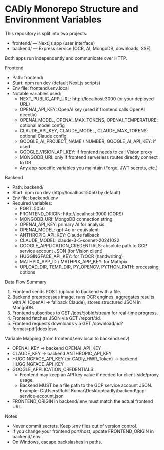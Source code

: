 # CADly Monorepo Structure and Environment Variables

This repository is split into two projects:

- frontend/ — Next.js app (user interface)
- backend/ — Express service (OCR, AI, MongoDB, downloads, SSE)

Both apps run independently and communicate over HTTP.

Frontend
- Path: frontend/
- Start: npm run dev (default Next.js scripts)
- Env file: frontend/.env.local
- Notable variables used:
  - NEXT_PUBLIC_APP_URL: http://localhost:3000 (or your deployed URL)
  - OPENAI_API_KEY: OpenAI key (used if frontend calls OpenAI directly)
  - OPENAI_MODEL, OPENAI_MAX_TOKENS, OPENAI_TEMPERATURE: optional model config
  - CLAUDE_API_KEY, CLAUDE_MODEL, CLAUDE_MAX_TOKENS: optional Claude config
  - GOOGLE_AI_PROJECT_NAME / NUMBER, GOOGLE_AI_API_KEY: if used
  - GOOGLE_VISION_API_KEY: if frontend needs to call Vision proxy
  - MONGODB_URI: only if frontend serverless routes directly connect to DB
  - Any app-specific variables you maintain (Forge, JWT secrets, etc.)

Backend
- Path: backend/
- Start: npm run dev (http://localhost:5050 by default)
- Env file: backend/.env
- Required variables:
  - PORT: 5050
  - FRONTEND_ORIGIN: http://localhost:3000 (CORS)
  - MONGODB_URI: MongoDB connection string
  - OPENAI_API_KEY: primary AI for analysis
  - OPENAI_MODEL: gpt-4o or equivalent
  - ANTHROPIC_API_KEY: Claude fallback
  - CLAUDE_MODEL: claude-3-5-sonnet-20241022
  - GOOGLE_APPLICATION_CREDENTIALS: absolute path to GCP service account JSON (for Vision client)
  - HUGGINGFACE_API_KEY: for TrOCR (handwriting)
  - MATHPIX_APP_ID / MATHPIX_APP_KEY: for Mathpix
  - UPLOAD_DIR, TEMP_DIR, PY_OPENCV, PYTHON_PATH: processing options

Data Flow Summary
1) Frontend sends POST /upload to backend with a file.
2) Backend preprocesses image, runs OCR engines, aggregates results with AI (OpenAI → fallback Claude), stores structured JSON in MongoDB.
3) Frontend subscribes to GET /jobs/:jobId/stream for real-time progress.
4) Frontend fetches JSON via GET /report/:id.
5) Frontend requests downloads via GET /download/:id?format=pdf|docx|csv.

Variable Mapping (from frontend/.env.local to backend/.env)
- OPENAI_KEY → backend OPENAI_API_KEY
- CLAUDE_KEY → backend ANTHROPIC_API_KEY
- HUGGINGFACE_API_KEY (or CADly_HWR_Token) → backend HUGGINGFACE_API_KEY
- GOOGLE_APPLICATION_CREDENTIALS:
  - Frontend may keep an API key value if needed for client-side/proxy usage.
  - Backend MUST be a file path to the GCP service account JSON. Example:
    C:\Users\Rohit Kumar\Desktop\cadly\backend\gcp-service-account.json
- FRONTEND_ORIGIN in backend/.env must match the actual frontend URL.

Notes
- Never commit secrets. Keep *.env* files out of version control.
- If you change your frontend port/host, update FRONTEND_ORIGIN in backend/.env.
- On Windows, escape backslashes in paths.
